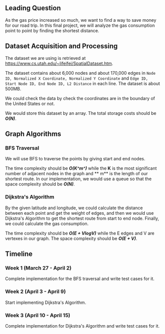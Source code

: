 ## Leading Question

As the gas price increased so much, we want to find a way to save money for our road trip. In this final project, we
will analyze the gas consumption point to point by finding the shortest distance.

## Dataset Acquisition and Processing

The dataset we are using is retrieved at https://www.cs.utah.edu/~lifeifei/SpatialDataset.htm.

The dataset contains about 6,000 nodes and about 170,000 edges
in `Node ID, Normalized X Coordinate, Normalized Y Coordinate` and `Edge ID, Start Node ID, End Node ID, L2 Distance` in
each line. The dataset is about 500MB.

We could check the data by check the coordinates are in the boundary of the United States or not.

We would store this dataset by an array. The total storage costs should be **_O(N)_**.

## Graph Algorithms

### BFS Traversal

We will use BFS to traverse the points by giving start and end nodes.

The time complexity should be **_O(K^m^)_** while the **K** is the most significant number of adjacent nodes in the
graph and **
m** is the length of our shortest route. In our implementation, we would use a queue so that the space complexity should
be **_O(N)_**.

### Dijkstra's Algorithm

By the given latitude and longitude, we could calculate the distance between each point and get the weight of edges, and
then we would use Dijkstra's Algorithm to get the shortest route from start to end node. Finally, we could calculate the
gas consumption.

The time complexity should be _**O(E + VlogV)**_ while the E edges and V are vertexes in our graph. The space complexity
should be **_O(E + V)_**.

## Timeline

### Week 1 (March 27 - April 2)

Complete implementation for the BFS traversal and write test cases for it.

### Week 2 (April 3 - April 9)

Start implementing Dijkstra's Algorithm.

### Week 3 (April 10 - April 15)

Complete implementation for Dijkstra's Algorithm and write test cases for it.
